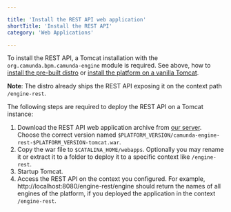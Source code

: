 ```yaml
---

title: 'Install the REST API web application'
shortTitle: 'Install the REST API'
category: 'Web Applications'

---
```



To install the REST API, a Tomcat installation with the `org.camunda.bpm.camunda-engine` module is required.
See above, how to [install the pre-built distro](ref:#bpm-platform-install-the-pre-built-distro) or [install the platform on a vanilla Tomcat](ref:#bpm-platform-install-the-platform-on-a-vanilla-tomcat).

**Note**: The distro already ships the REST API exposing it on the context path `/engine-rest`.

The following steps are required to deploy the REST API on a Tomcat instance:

1.  Download the REST API web application archive from [our server](https://app.camunda.com/nexus/content/groups/public/org/camunda/bpm/camunda-engine-rest/).
    Choose the correct version named `$PLATFORM_VERSION/camunda-engine-rest-$PLATFORM_VERSION-tomcat.war`.
2.  Copy the war file to `$CATALINA_HOME/webapps`.
   Optionally you may rename it or extract it to a folder to deploy it to a specific context like `/engine-rest`.
3.  Startup Tomcat.
4.  Access the REST API on the context you configured.
    For example, http://localhost:8080/engine-rest/engine should return the names of all engines of the platform, if you deployed the application in the context `/engine-rest`.